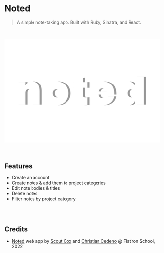 # Noted

> A simple note-taking app. Built with Ruby, Sinatra, and React.

<br>

![logo](public/noted-wide-1.png)

<br>


## Features
+ Create an account
+ Create notes & add them to project categories
+ Edit note bodies & titles
+ Delete notes
+ Filter notes by project category

<br>
<br>

## Credits
+ [Noted](https://github.com/superlunch/phase-3-proj) web app by [Scout Cox](https://github.com/superlunch) and [Christian Cedeno](https://github.com/cedenoc181) @ Flatiron School, 2022